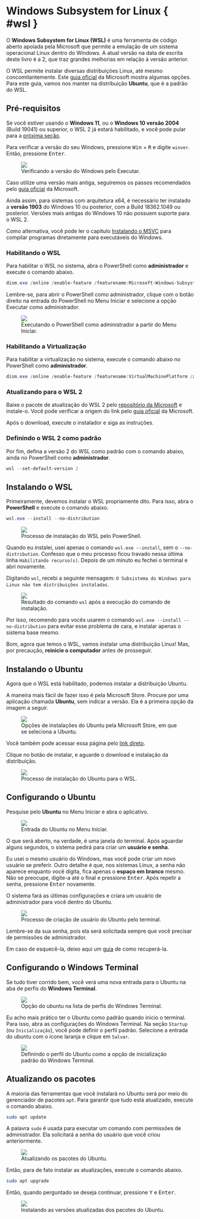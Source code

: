 # Windows Subsystem for Linux { #wsl }

O **Windows Subsystem for Linux (WSL)** é uma ferramenta de código aberto apoiada pela Microsoft que permite a emulação de um sistema operacional Linux dentro do Windows.
A atual versão na data de escrita deste livro é a 2, que traz grandes melhorias em relação à versão anterior.

O WSL permite instalar diversas distribuições Linux, até mesmo concomitantemente.
Este [guia oficial](https://learn.microsoft.com/en-us/windows/wsl/install-manual#step-6---install-your-linux-distribution-of-choice) da Microsoft mostra algumas opções.
Para este guia, vamos nos manter na distribuição **Ubuntu**, que é a padrão do WSL.

## Pré-requisitos

Se você estiver usando o **Windows 11**, ou o **Windows 10 versão 2004** (Build 19041) ou superior, o WSL 2 já estará habilitado, e você pode pular para a [próxima seção](#habilitando-o-wsl).

<div class="warning">
  <p>
    Para verificar a versão do seu Windows, pressione <kbd>Win</kbd> + <kbd>R</kbd> e digite <code>winver</code>. Então, pressione <kbd>Enter</kbd>.
  </p>
  <figure>
    <img src="./check_version.png" />
    <figcaption>Verificando a versão do Windows pelo Executar.</figcaption>
  </figure>
</div>

Caso utilize uma versão mais antiga, seguiremos os passos recomendados pelo [guia oficial](https://learn.microsoft.com/en-us/windows/wsl/install-manual#step-1---enable-the-windows-subsystem-for-linux) da Microsoft.

Ainda assim, para sistemas com arquitetura x64, é necessário ter instalado a **versão 1903** do Windows 10 ou posterior, com a Build 18362.1049 ou posterior.
Versões mais antigas do Windows 10 não possuem suporte para o WSL 2.

Como alternativa, você pode ler o capítulo [Instalando o MSVC](/src/chapters/installing_msvc/index.md) para compilar programas diretamente para executáveis do Windows.

<!-- TODO: Atualizar link para o capítulo -->

### Habilitando o WSL

Para habilitar o WSL no sistema, abra o PowerShell como **administrador** e execute o comando abaixo.

```powershell
dism.exe /online /enable-feature /featurename:Microsoft-Windows-Subsystem-Linux /all /norestart
```

<div class="warning">
  <p>
    Lembre-se, para abrir o PowerShell como administrador, clique com o botão direito na entrada do PowerShell no Menu Iniciar e selecione a opção <span class="bold">Executar como administrador</span>.
  </p>
  <figure>
    <img src="./powershell_adm.png" />
    <figcaption>Executando o PowerShell como administrador a partir do Menu Iniciar.</figcaption>
  </figure>
</div>

### Habilitando a Virtualização

Para habilitar a virtualização no sistema, execute o comando abaixo no PowerShell como **administrador**.

```powershell
dism.exe /online /enable-feature /featurename:VirtualMachinePlatform /all /norestart
```

### Atualizando para o WSL 2

Baixe o pacote de atualização do WSL 2 pelo [repositório da Microsoft](https://wslstorestorage.blob.core.windows.net/wslblob/wsl_update_x64.msi) e instale-o.
Você pode verificar a origem do link pelo [guia oficial](https://learn.microsoft.com/en-us/windows/wsl/install-manual#step-4---download-the-linux-kernel-update-package) da Microsoft.

Após o download, execute o instalador e siga as instruções.

### Definindo o WSL 2 como padrão

Por fim, defina a versão 2 do WSL como padrão com o comando abaixo, ainda no PowerShell como **administrador**.

```powershell
wsl --set-default-version 2
```

## Instalando o WSL

Primeiramente, devemos instalar o WSL propriamente dito.
Para isso, abra o **PowerShell** e execute o comando abaixo.

```powershell
wsl.exe --install --no-distribution
```

<figure>
<img src="./installing_wsl.png" />
<figcaption>Processo de instalação do WSL pelo PowerShell.</figcaption>
</figure>

Quando eu instalei, usei apenas o comando `wsl.exe --install`, sem o `--no-distribution`.
Confesso que o meu processo ficou travado nessa última linha `Habilitando recurso(s)`.
Depois de um minuto eu fechei o terminal e abri novamente.

Digitando `wsl`, recebi a seguinte mensagem: `O Subsistema do Windows para Linux não tem distribuições instaladas`.

<figure>
<img src="./error_no_distro.png" />
<figcaption>Resultado do comando <code>wsl</code> após a execução do comando de instalação.</figcaption>
</figure>

Por isso, recomendo para vocês usarem o comando `wsl.exe --install --no-distribution` para evitar esse problema de cara, e instalar apenas o sistema base mesmo.

Bom, agora que temos o WSL, vamos instalar uma distribuição Linux!
Mas, por precaução, **reinicie o computador** antes de prosseguir.

## Instalando o Ubuntu

Agora que o WSL está habilitado, podemos instalar a distribuição Ubuntu.

A maneira mais fácil de fazer isso é pela Microsoft Store.
Procure por uma aplicação chamada **Ubuntu**, sem indicar a versão.
Ela é a primeira opção da imagem a seguir.

<figure>
<img src="./ubuntu_options.png" />
<figcaption>Opções de instalações do Ubuntu pela Microsoft Store, em que se seleciona a Ubuntu.</figcaption>
</figure>

Você também pode acessar essa página pelo [link direto](https://www.microsoft.com/store/productId/9PDXGNCFSCZV?ocid=pdpshare).

Clique no botão de instalar, e aguarde o download e instalação da distribuição.

<figure>
<img src="./installing_ubuntu.png" />
<figcaption>Processo de instalação do Ubuntu para o WSL.</figcaption>
</figure>

## Configurando o Ubuntu

Pesquise pelo **Ubuntu** no Menu Iniciar e abra o aplicativo.

<figure>
<img src="./ubuntu_start_menu.png" />
<figcaption>Entrada do Ubuntu no Menu Iniciar.</figcaption>
</figure>

O que será aberto, na verdade, é uma janela do terminal.
Após aguardar alguns segundos, o sistema pedirá para criar um **usuário e senha**.

Eu usei o mesmo usuário do Windows, mas você pode criar um novo usuário se preferir.
Outro detalhe é que, nos sistemas Linux, a senha não aparece enquanto você digita, fica apenas o **espaço em branco** mesmo. Não se preocupe, digite-a até o final e pressione <kbd>Enter</kbd>.
Após repetir a senha, pressione <kbd>Enter</kbd> novamente.

O sistema fará as últimas configurações e criara um usuário de administrador para você dentro do Ubuntu.

<figure>
<img src="./user_creation.png" />
<figcaption>Processo de criação de usuário do Ubuntu pelo terminal.</figcaption>
</figure>

Lembre-se da sua senha, pois ela será solicitada sempre que você precisar de permissões de administrador.

Em caso de esquecê-la, deixo aqui um [guia](https://www.howtogeek.com/devops/how-to-reset-your-forgotten-linux-password-in-wsl/) de como recuperá-la.

## Configurando o Windows Terminal

Se tudo tiver corrido bem, você verá uma nova entrada para o Ubuntu na aba de perfis do **Windows Terminal**.

<figure>
<img src="./ubuntu_profile.png" />
<figcaption>Opção do ubuntu na lista de perfis do Windows Terminal.</figcaption>
</figure>

Eu acho mais prático ter o Ubuntu como padrão quando inicio o terminal.
Para isso, abra as configurações do Windows Terminal.
Na seção `Startup` (ou `Inicialização`), você pode definir o perfil padrão.
Selecione a entrada do ubuntu com o ícone laranja e clique em `Salvar`.

<figure>
<img src="./ubuntu_default.png" />
<figcaption>Definindo o perfil do Ubuntu como a opção de inicialização padrão do Windows Terminal.</figcaption>
</figure>

## Atualizando os pacotes

A maioria das ferramentas que você instalará no Ubuntu será por meio do gerenciador de pacotes `apt`.
Para garantir que tudo está atualizado, execute o comando abaixo.

```bash
sudo apt update
```

A palavra `sudo` é usada para executar um comando com permissões de administrador.
Ela solicitará a senha do usuário que você criou anteriormente.

<figure>
<img src="./updating_packages.png" />
<figcaption>Atualizando os pacotes do Ubuntu.</figcaption>
</figure>

Então, para de fato instalar as atualizações, execute o comando abaixo.

```bash
sudo apt upgrade
```

Então, quando perguntado se deseja continuar, pressione <kbd>Y</kbd> e <kbd>Enter</kbd>.

<figure>
<img src="./upgrading_packages.png" />
<figcaption>Instalando as versões atualizadas dos pacotes do Ubuntu.</figcaption>
</figure>
